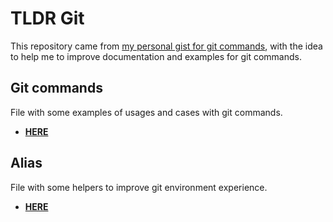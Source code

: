 # TLDR Git

This repository came from [my personal gist for git commands](https://gist.github.com/patrickelectric/8dfb24482582b6f6cf52a8ed37a62f93), with the idea to help me to improve documentation and examples for git commands.

## Git commands
File with some examples of usages and cases with git commands.

- [**HERE**](/commands.md)

## Alias
File with some helpers to improve git environment experience.

- [**HERE**](/cool_alias.txt)
